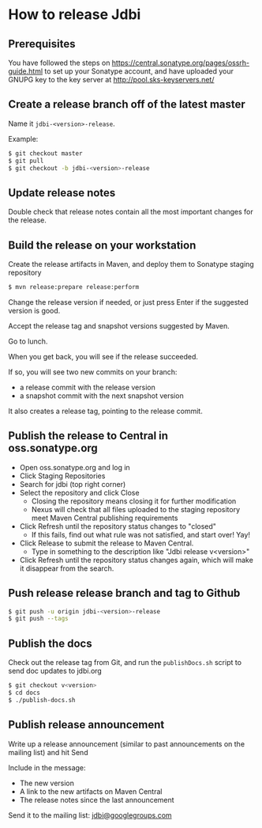 # How to release Jdbi

## Prerequisites

You have followed the steps on https://central.sonatype.org/pages/ossrh-guide.html
to set up your Sonatype account, and have uploaded your GNUPG key to the key server
at http://pool.sks-keyservers.net/

## Create a release branch off of the latest master

Name it `jdbi-<version>-release`.

Example:

```bash
$ git checkout master
$ git pull
$ git checkout -b jdbi-<version>-release 
```

## Update release notes

Double check that release notes contain all the most important changes for the release.

## Build the release on your workstation

Create the release artifacts in Maven, and deploy them to Sonatype staging repository

```bash
$ mvn release:prepare release:perform
```

Change the release version if needed, or just press Enter if the suggested version is good.

Accept the release tag and snapshot versions suggested by Maven.

Go to lunch.

When you get back, you will see if the release succeeded.

If so, you will see two new commits on your branch:

- a release commit with the release version
- a snapshot commit with the next snapshot version

It also creates a release tag, pointing to the release commit.

## Publish the release to Central in oss.sonatype.org

- Open oss.sonatype.org and log in
- Click Staging Repositories
- Search for jdbi (top right corner)
- Select the repository and click Close
  - Closing the repository means closing it for further modification
  - Nexus will check that all files uploaded to the staging repository
    meet Maven Central publishing requirements
- Click Refresh until the repository status changes to "closed"
  - If this fails, find out what rule was not satisfied, and start over! Yay!
- Click Release to submit the release to Maven Central. 
  - Type in something to the description like "Jdbi release v\<version\>"
- Click Refresh until the repository status changes again, which will make
  it disappear from the search.

## Push release release branch and tag to Github

```bash
$ git push -u origin jdbi-<version>-release
$ git push --tags
```

## Publish the docs

Check out the release tag from Git, and run the `publishDocs.sh` script to send doc updates to jdbi.org

```bash
$ git checkout v<version>
$ cd docs
$ ./publish-docs.sh
```

## Publish release announcement

Write up a release announcement (similar to past announcements on the mailing list) and hit Send

Include in the message:

- The new version
- A link to the new artifacts on Maven Central
- The release notes since the last announcement

Send it to the mailing list: jdbi@googlegroups.com
